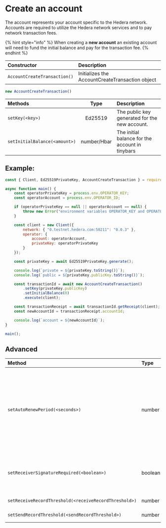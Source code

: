 # Create an account

The account represents your account specific to the Hedera network. Accounts are required to utilize the Hedera network services and to pay network transaction fees. 

{% hint style="info" %}
When creating a **new account** an existing account will need to fund the initial balance and pay for the transaction fee.
{% endhint %}

| Constructor | Description |
| :--- | :--- |
| `AccountCreateTransaction()` | Initializes the AccountCreateTransaction object |

```javascript
new AccountCreateTransaction()
```

| Methods | Type | Description |
| :--- | :---: | :--- |
| `setKey(<key>)` | Ed25519 | The public key generated for the new account. |
| `setInitialBalance(<amount>)` | number/Hbar | The initial balance for the account in tinybars |

## Example:

```javascript
const { Client, Ed25519PrivateKey, AccountCreateTransaction } = require("@hashgraph/sdk");

async function main() {
    const operatorPrivateKey = process.env.OPERATOR_KEY;
    const operatorAccount = process.env.OPERATOR_ID;

    if (operatorPrivateKey == null || operatorAccount == null) {
        throw new Error("environment variables OPERATOR_KEY and OPERATOR_ID must be present");
    }

    const client = new Client({
        network: { "0.testnet.hedera.com:50211": "0.0.3" },
        operator: {
            account: operatorAccount,
            privateKey: operatorPrivateKey
        }
    });

    const privateKey = await Ed25519PrivateKey.generate();

    console.log(`private = ${privateKey.toString()}`);
    console.log(`public = ${privateKey.publicKey.toString()}`);

    const transactionId = await new AccountCreateTransaction()
        .setKey(privateKey.publicKey)
        .setInitialBalance(0)
        .execute(client);

    const transactionReceipt = await transactionId.getReceipt(client);
    const newAccountId = transactionReceipt.accountId;

    console.log(`account = ${newAccountId}`);
}

main();
```

## Advanced

<table>
  <thead>
    <tr>
      <th style="text-align:left">Method</th>
      <th style="text-align:left">Type</th>
      <th style="text-align:left">Description</th>
    </tr>
  </thead>
  <tbody>
    <tr>
      <td style="text-align:left"><code>setAutoRenewPeriod(&lt;seconds&gt;)</code>
      </td>
      <td style="text-align:left">number</td>
      <td style="text-align:left">
        <p>The period of time in which the account will auto-renew in seconds. The
          account is charged tinybars for every auto-renew period. Duration type
          is in seconds. For example, one hour would result in the input value of
          3,600 seconds.NOTE: This is fixed to approximately 3 months (7890000 seconds).
          Any other value will return the following error: AUTORENEW_DURATION_NOT_IN_RANGE.</p>
        <p><em>default: 2,592,000 seconds</em>
        </p>
      </td>
    </tr>
    <tr>
      <td style="text-align:left"><code>setReceiverSignatureRequired(&lt;boolean&gt;)</code>
      </td>
      <td style="text-align:left">boolean</td>
      <td style="text-align:left">
        <p>If true, all the account keys must sign any transaction depositing into
          this account (in addition to all withdrawals)</p>
        <p><em>default: false</em>
        </p>
      </td>
    </tr>
    <tr>
      <td style="text-align:left"><code>setReceiveRecordThreshold(&lt;receiveRecordThreshold&gt;)</code>
      </td>
      <td style="text-align:left">number</td>
      <td style="text-align:left">Creates a record for any transaction that deposits more than x value of
        tinybars.</td>
    </tr>
    <tr>
      <td style="text-align:left"><code>setSendRecordThreshold(&lt;sendRecordThreshold&gt;)</code>
      </td>
      <td style="text-align:left">number</td>
      <td style="text-align:left">Creates a record for any transaction that withdraws more than x value
        of tinybars.</td>
    </tr>
  </tbody>
</table>